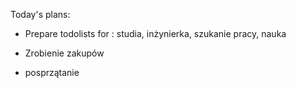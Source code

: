 

Today's plans:
- Prepare todolists for : studia, inżynierka, szukanie pracy, nauka
- Zrobienie zakupów

- posprzątanie


